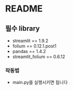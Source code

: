 # README

## 필수 library

- streamlit == 1.9.2
- folium == 0.12.1.post1
- pandas == 1.4.2
- streamlit_folium == 0.6.12

### 작동법

- main.py를 실행시키면 됩니다
